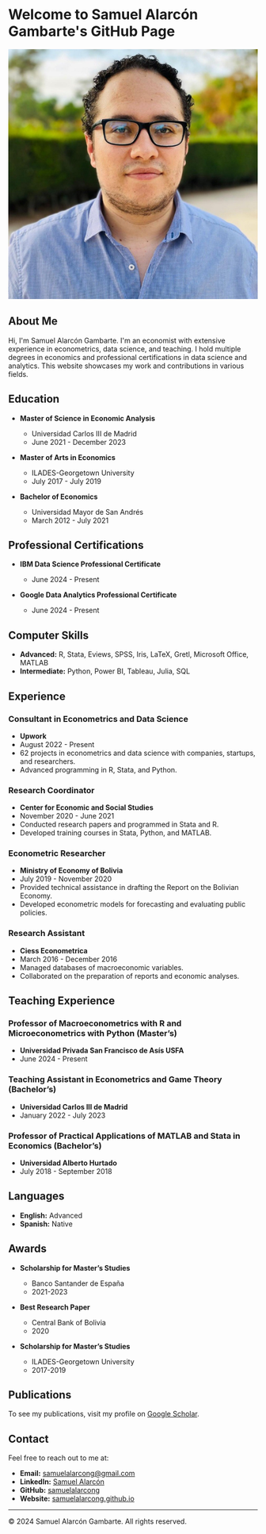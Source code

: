 # Welcome to Samuel Alarcón Gambarte's GitHub Page

![Profile Image](https://github.com/samuelalarcong/samuelalarcong.github.io/blob/main/perfil.png)


## About Me

Hi, I'm Samuel Alarcón Gambarte. I'm an economist with extensive experience in econometrics, data science, and teaching. I hold multiple degrees in economics and professional certifications in data science and analytics. This website showcases my work and contributions in various fields.

## Education

- **Master of Science in Economic Analysis**
  - Universidad Carlos III de Madrid
  - June 2021 - December 2023

- **Master of Arts in Economics**
  - ILADES-Georgetown University
  - July 2017 - July 2019

- **Bachelor of Economics**
  - Universidad Mayor de San Andrés
  - March 2012 - July 2021

## Professional Certifications

- **IBM Data Science Professional Certificate**
  - June 2024 - Present

- **Google Data Analytics Professional Certificate**
  - June 2024 - Present

## Computer Skills

- **Advanced:** R, Stata, Eviews, SPSS, Iris, LaTeX, Gretl, Microsoft Office, MATLAB
- **Intermediate:** Python, Power BI, Tableau, Julia, SQL

## Experience

### Consultant in Econometrics and Data Science
- **Upwork**
- August 2022 - Present
- 62 projects in econometrics and data science with companies, startups, and researchers.
- Advanced programming in R, Stata, and Python.

### Research Coordinator
- **Center for Economic and Social Studies**
- November 2020 - June 2021
- Conducted research papers and programmed in Stata and R.
- Developed training courses in Stata, Python, and MATLAB.

### Econometric Researcher
- **Ministry of Economy of Bolivia**
- July 2019 - November 2020
- Provided technical assistance in drafting the Report on the Bolivian Economy.
- Developed econometric models for forecasting and evaluating public policies.

### Research Assistant
- **Ciess Econometrica**
- March 2016 - December 2016
- Managed databases of macroeconomic variables.
- Collaborated on the preparation of reports and economic analyses.

## Teaching Experience

### Professor of Macroeconometrics with R and Microeconometrics with Python (Master’s)
- **Universidad Privada San Francisco de Asís USFA**
- June 2024 - Present

### Teaching Assistant in Econometrics and Game Theory (Bachelor’s)
- **Universidad Carlos III de Madrid**
- January 2022 - July 2023

### Professor of Practical Applications of MATLAB and Stata in Economics (Bachelor’s)
- **Universidad Alberto Hurtado**
- July 2018 - September 2018

## Languages

- **English:** Advanced
- **Spanish:** Native

## Awards

- **Scholarship for Master’s Studies**
  - Banco Santander de España
  - 2021-2023

- **Best Research Paper**
  - Central Bank of Bolivia
  - 2020

- **Scholarship for Master’s Studies**
  - ILADES-Georgetown University
  - 2017-2019

## Publications

To see my publications, visit my profile on [Google Scholar](https://scholar.google.com/citations?user=JZD7vrgAAAAJ&hl=es).

## Contact

Feel free to reach out to me at:

- **Email:** [samuelalarcong@gmail.com](mailto:samuelalarcong@gmail.com)
- **LinkedIn:** [Samuel Alarcón](https://linkedin.com/in/samuelalarcon)
- **GitHub:** [samuelalarcong](https://github.com/samuelalarcong)
- **Website:** [samuelalarcong.github.io](https://samuelalarcong.github.io/)

---

© 2024 Samuel Alarcón Gambarte. All rights reserved.
